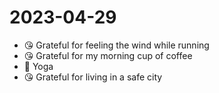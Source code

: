 # 2023-04-29

* 😘 Grateful for feeling the wind while running
* 😘 Grateful for my morning cup of coffee
* 🧘 Yoga
* 😘 Grateful for living in a safe city

